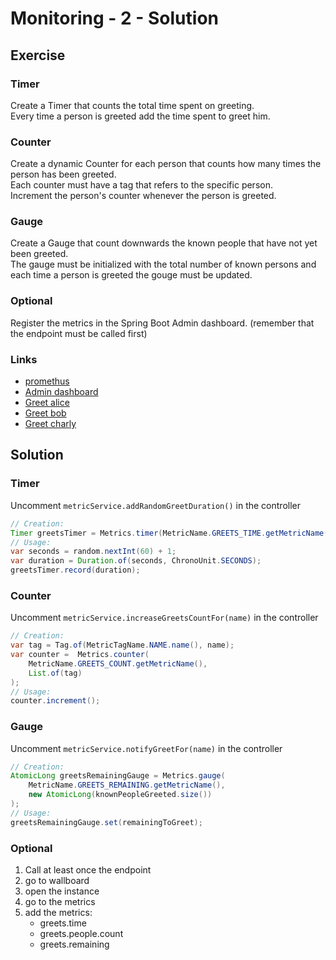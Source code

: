 # Monitoring - 2 - Solution

## Exercise

### Timer
Create a Timer that counts the total time spent on greeting.\
Every time a person is greeted add the time spent to greet him.

### Counter
Create a dynamic Counter for each person that counts
how many times the person has been greeted.\
Each counter must have a tag that refers to the specific person.\
Increment the person's counter whenever the person is greeted.

### Gauge
Create a Gauge that count downwards the known people that have not yet been greeted.\
The gauge must be initialized with the total number of known persons
and each time a person is greeted the gouge must be updated.

### Optional
Register the metrics in the Spring Boot Admin dashboard.
(remember that the endpoint must be called first)

### Links
- [promethus](http://localhost:8302/monitoring/actuator/prometheus)
- [Admin dashboard](http://localhost:8302/monitoring/wallboard)
- [Greet alice](http://localhost:8302/monitoring/messages/greet?name=alice)
- [Greet bob](http://localhost:8302/monitoring/messages/greet?name=bob)
- [Greet charly](http://localhost:8302/monitoring/messages/greet?name=charly)

## Solution

### Timer

Uncomment `metricService.addRandomGreetDuration()` in the controller
```java
// Creation:
Timer greetsTimer = Metrics.timer(MetricName.GREETS_TIME.getMetricName());
// Usage:
var seconds = random.nextInt(60) + 1;
var duration = Duration.of(seconds, ChronoUnit.SECONDS);
greetsTimer.record(duration);
```

### Counter

Uncomment `metricService.increaseGreetsCountFor(name)` in the controller
```java
// Creation:
var tag = Tag.of(MetricTagName.NAME.name(), name);
var counter =  Metrics.counter(
    MetricName.GREETS_COUNT.getMetricName(),
    List.of(tag)
);
// Usage:
counter.increment();
```

### Gauge

Uncomment `metricService.notifyGreetFor(name)` in the controller
```java
// Creation:
AtomicLong greetsRemainingGauge = Metrics.gauge(
    MetricName.GREETS_REMAINING.getMetricName(),
    new AtomicLong(knownPeopleGreeted.size())
);
// Usage:
greetsRemainingGauge.set(remainingToGreet);
```

### Optional

1. Call at least once the endpoint
2. go to wallboard
3. open the instance
4. go to the metrics
5. add the metrics:
   - greets.time
   - greets.people.count
   - greets.remaining
